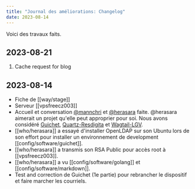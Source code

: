 ```yaml
---
title: "Journal des améliorations: Changelog"
date: 2023-08-14
---
```


Voici des travaux faits.

## 2023-08-21

1. Cache request for blog

## 2023-08-14

- Fiche de [[way/stage]]
- Serveur [[vpsfreecz003]]
- Accueil et conversation [@mannchri](who/mannchri) et [@herasara](who/herasara) faite. @herasara aimerait un projet qu'elle peut approprier pour soi. Nous avons considéré [Guichet](config/software/guichet), [Quartz-Resdigita](config/software/quartz) et [Wagtail-LGV](config/software/wagtaillgv). 
- [[who/herasara]] a essayé d'installer OpenLDAP sur son Ubuntu lors de son effort pour installer un environnement de development [[config/software/guichet]].
- [[who/herasara]] a transmis son RSA Public pour accès root à [[vpsfreecz003]].
- [[who/herasara]] a vu [[config/software/golang]] et [[config/software/markdown]].
- Test and correction de Guichet (1e partie) pour rebrancher le dispositif et faire marcher les courriels.